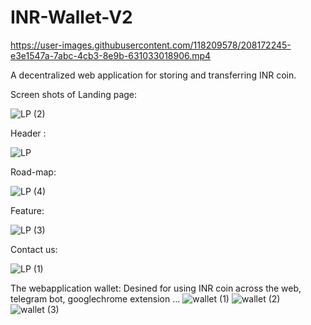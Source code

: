 # INR-Wallet-V2


https://user-images.githubusercontent.com/118209578/208172245-e3e1547a-7abc-4cb3-8e9b-631033018906.mp4



A decentralized web application for storing and transferring INR coin.

Screen shots of Landing page:

![LP (2)](https://user-images.githubusercontent.com/118209578/208172874-0f39ea3c-cc68-4aa1-b710-e192a9e1195a.png)

Header :

![LP](https://user-images.githubusercontent.com/118209578/208173021-0ea44e88-3d42-4979-8524-4ea1a7aabce2.png)

Road-map:

![LP (4)](https://user-images.githubusercontent.com/118209578/208173094-ccc37e2b-9ee0-422e-a579-5afe80fe2861.png)

Feature:

![LP (3)](https://user-images.githubusercontent.com/118209578/208173153-ac784c42-2a52-441d-aef1-9b75e4631ad6.png)

Contact us:

![LP (1)](https://user-images.githubusercontent.com/118209578/208173228-bc9cc674-8a57-46bf-9c1d-85b9314e67e2.png)

The webapplication wallet:
Desined for using INR coin across the web, telegram bot, googlechrome extension ...
![wallet (1)](https://user-images.githubusercontent.com/118209578/208173594-5db08ef0-c2f2-476b-bd92-c7f08f0cc592.png)
![wallet (2)](https://user-images.githubusercontent.com/118209578/208173558-28774223-10ee-4d9e-8e97-504289064744.png)
![wallet (3)](https://user-images.githubusercontent.com/118209578/208173572-876c7fb4-c04a-4377-95a2-d2478c30a0f2.png)


